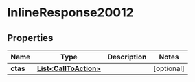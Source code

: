 
# InlineResponse20012

## Properties
Name | Type | Description | Notes
------------ | ------------- | ------------- | -------------
**ctas** | [**List&lt;CallToAction&gt;**](CallToAction.md) |  |  [optional]




